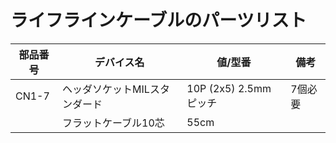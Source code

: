 # ライフラインケーブルのパーツリスト

| 部品番号 | デバイス名 | 値/型番 |      備考 |
| --- | --- | --- | --- |
| CN1-7 | ヘッダソケットMILスタンダード | 10P (2x5) 2.5mmピッチ |       7個必要 |
|  | フラットケーブル10芯 | 55cm |
